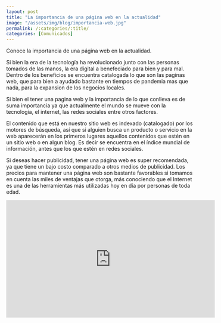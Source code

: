 ```yaml
---
layout: post
title: "La importancia de una página web en la actualidad"
image: "/assets/img/blog/importancia-web.jpg"
permalink: /:categories/:title/
categories: [Comunicados]
---
```


Conoce la importancia de una página web en la actualidad.



Si bien la era de la tecnología ha revolucionado junto con las personas tomados de las manos, la era digital a benefeciado para bien y para mal.
Dentro de los beneficios se encuentra catalogada lo que son las paginas web, que para bien a ayudado bastante en tiempos de pandemia mas que nada, para la expansion de los negocios locales.

Si bien el tener una pagina web y la importancia de lo que conlleva es de suma importancia ya que actualmente el mundo se mueve con la tecnología, el internet, las redes sociales entre otros factores.

El contenido que está en nuestro sitio web es indexado (catalogado) por los motores de búsqueda, así que si alguien busca un producto o servicio en la web aparecerán en los primeros lugares aquellos contenidos que estén en un sitio web o en algun blog. Es decir se encuentra en el índice mundial de información, antes que los que estén en redes sociales.

Si deseas hacer publicidad, tener una página web es super recomendada, ya que tiene un bajo costo comparado a otros medios de publicidad. Los precios para mantener una página web son bastante favorables si tomamos en cuenta las miles de ventajas que otorga, más conociendo que el Internet es una de las herramientas más utilizadas hoy en día por personas de toda edad.

<div class="embed-responsive embed-responsive-16by9">

<iframe width="560" height="315" src="https://www.youtube.com/embed/n218L4m_KuQ" title="YouTube video player" frameborder="0" allow="accelerometer; autoplay; clipboard-write; encrypted-media; gyroscope; picture-in-picture" allowfullscreen></iframe>
